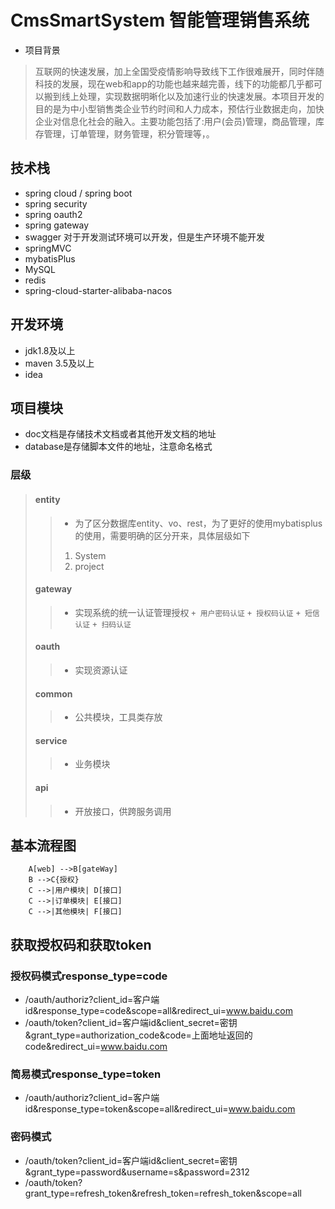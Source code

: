 # CmsSmartSystem 智能管理销售系统
* 项目背景 
 >互联网的快速发展，加上全国受疫情影响导致线下工作很难展开，同时伴随科技的发展，现在web和app的功能也越来越完善，线下的功能都几乎都可以搬到线上处理，实现数据明晰化以及加速行业的快速发展。本项目开发的目的是为中小型销售类企业节约时间和人力成本，预估行业数据走向，加快企业对信息化社会的融入。主要功能包括了:用户(会员)管理，商品管理，库存管理，订单管理，财务管理，积分管理等，。

## 技术栈
* spring cloud / spring boot
* spring security
* spring oauth2
* spring gateway
* swagger 对于开发测试环境可以开发，但是生产环境不能开发
* springMVC
* mybatisPlus
* MySQL
* redis
* spring-cloud-starter-alibaba-nacos
## 开发环境
+ jdk1.8及以上
+ maven 3.5及以上
+ idea

## 项目模块
* doc文档是存储技术文档或者其他开发文档的地址
* database是存储脚本文件的地址，注意命名格式
### 层级
> #### entity
> >  * 为了区分数据库entity、vo、rest，为了更好的使用mybatisplus的使用，需要明确的区分开来，具体层级如下
> >  1. System
> >  2. project
>
> #### gateway
> >  * 实现系统的统一认证管理授权
> >  `+ 用户密码认证` 
> >  `+ 授权码认证` 
> >  `+ 短信认证` 
> >  `+ 扫码认证` 
>
> #### oauth
> > * 实现资源认证
>
> #### common
> > * 公共模块，工具类存放
>
> #### service
> > * 业务模块
>
> #### api
> > * 开放接口，供跨服务调用

## 基本流程图
```
    A[web] -->B[gateWay]
    B -->C{授权}
    C -->|用户模块| D[接口]
    C -->|订单模块| E[接口]
    C -->|其他模块| F[接口]
```
## 获取授权码和获取token
### 授权码模式response_type=code
* /oauth/authoriz?client_id=客户端id&response_type=code&scope=all&redirect_ui=www.baidu.com
* /oauth/token?client_id=客户端id&client_secret=密钥&grant_type=authorization_code&code=上面地址返回的code&redirect_ui=www.baidu.com
### 简易模式response_type=token
* /oauth/authoriz?client_id=客户端id&response_type=token&scope=all&redirect_ui=www.baidu.com
### 密码模式
* /oauth/token?client_id=客户端id&client_secret=密钥&grant_type=password&username=s&password=2312
* /oauth/token?grant_type=refresh_token&refresh_token=refresh_token&scope=all
